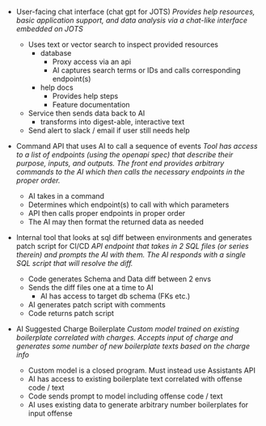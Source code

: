- User-facing chat interface (chat gpt for JOTS)
	*Provides help resources, basic application support, and data analysis via a chat-like interface embedded on JOTS*
	- Uses text or vector search to inspect provided resources 
		- database
			- Proxy access via an api
			- AI captures search terms or IDs and calls corresponding endpoint(s)
		- help docs
			- Provides help steps 
			- Feature documentation
	- Service then sends data back to AI
		- transforms into digest-able, interactive text
	- Send alert to slack / email if user still needs help

- Command API that uses AI to call a sequence of events
	*Tool has access to a list of endpoints (using the openapi spec) that describe their purpose, inputs, and outputs. The front end provides arbitrary commands to the AI which then calls the necessary endpoints in the proper order.*
	- AI takes in a command
	- Determines which endpoint(s) to call with which parameters
	- API then calls proper endpoints in proper order
	- The AI may then format the returned data as needed

- Internal tool that looks at sql diff between environments and generates patch script for CI/CD
	*API endpoint that takes in 2 SQL files (or series therein) and prompts the AI with them. The AI responds with a single SQL script that will resolve the diff.*
	- Code generates Schema and Data diff between 2 envs
	- Sends the diff files one at a time to AI
		- AI has access to target db schema (FKs etc.)
	- AI generates patch script with comments
	- Code returns patch script

- AI Suggested Charge Boilerplate
	*Custom model trained on existing boilerplate correlated with charges. Accepts input of charge and generates some number of new boilerplate texts based on the charge info*
	- Custom model is a closed program. Must instead use Assistants API 
	- AI has access to existing boilerplate text correlated with offense code / text
	- Code sends prompt to model including offense code / text
	- AI uses existing data to generate arbitrary number boilerplates for input offense 






